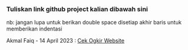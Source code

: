  ### Tuliskan link github project kalian dibawah sini  

 nb:
 jangan lupa untuk berikan double space disetiap akhir baris untuk memberikan indentasi

Akmal Faiq - 14 April 2023 : [Cek Ogkir Website](https://github.com/akmlrnyn/cekOngkir)   
 